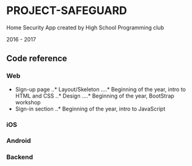 # PROJECT-SAFEGUARD
Home Security App created by High School Programming club

2016 - 2017

## Code reference

### Web
* Sign-up page
..* Layout/Skeleton
....* Beginning of the year, intro to HTML and CSS
..* Design
....* Beginning of the year, BootStrap workshop
* Sign-in section
..* Beginning of the year, intro to JavaScript

### iOS

### Android

### Backend
